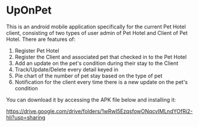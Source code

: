 # UpOnPet
This is an android mobile application specifically for the current Pet Hotel client, consisting of two types of user admin of Pet Hotel and Client of Pet Hotel. There are features of:

1. Register Pet Hotel
2. Register the Client and associated pet that checked in to the Pet Hotel
3. Add an update on the pet's condition during their stay to the Client
4. Track/Update/Delete every detail keyed in
5. Pie chart of the number of pet stay based on the type of pet
6. Notification for the client every time there is a new update on the pet's condition

You can download it by accessing the APK file below and installing it:

https://drive.google.com/drive/folders/1wRwI5EzqsfowONqcvIMLndYOfRi2-hli?usp=sharing

